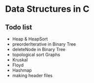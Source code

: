 # Data Structures in C

## Todo list 

- Heap & HeapSort
- preorderIterative in Binary Tree
- deleteNode in Binary Tree
- topological sort Graphs
- Kruskal
- Floyd
- Hashmap
- making header files